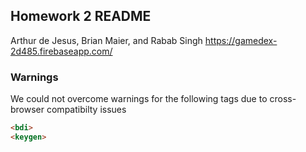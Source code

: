 ## Homework 2 README
Arthur de Jesus, Brian Maier, and Rabab Singh
https://gamedex-2d485.firebaseapp.com/

### Warnings
We could not overcome warnings for the following tags due to cross-browser compatibilty issues

```html
<bdi>
<keygen>
```
